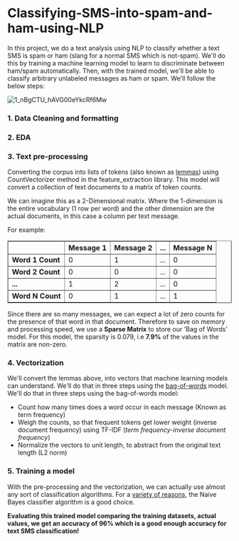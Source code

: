 # Classifying-SMS-into-spam-and-ham-using-NLP

In this project, we do a text analysis using NLP to classify whether a text SMS is spam or ham (slang for a normal SMS which is not-spam). We'll do this by training a machine learning model to learn to discriminate between ham/spam automatically. Then, with the trained model, we'll be able to classify arbitrary unlabeled messages as ham or spam. We'll follow the below steps:

![1_nBgCTU_hAVG00eYkcRf6Mw](https://user-images.githubusercontent.com/65482013/85939311-d6699080-b931-11ea-908c-ed07244f1706.jpg)

### 1. Data Cleaning and formatting

### 2. EDA

### 3. Text pre-processing

Converting the corpus into lists of tokens (also known as [lemmas](http://nlp.stanford.edu/IR-book/html/htmledition/stemming-and-lemmatization-1.html)) using CountVectorizer method in the feature_extraction library. This model will convert a collection of text documents to a matrix of token counts.

We can imagine this as a 2-Dimensional matrix. Where the 1-dimension is the entire vocabulary (1 row per word) and the other dimension are the actual documents, in this case a column per text message.

For example:


<table border = “1“>
<tr>
<th></th> <th>Message 1</th> <th>Message 2</th> <th>...</th> <th>Message N</th> 
</tr>
<tr>
<td><b>Word 1 Count</b></td><td>0</td><td>1</td><td>...</td><td>0</td>
</tr>
<tr>
<td><b>Word 2 Count</b></td><td>0</td><td>0</td><td>...</td><td>0</td>
</tr>
<tr>
<td><b>...</b></td> <td>1</td><td>2</td><td>...</td><td>0</td>
</tr>
<tr>
<td><b>Word N Count</b></td> <td>0</td><td>1</td><td>...</td><td>1</td>
</tr>
</table>

Since there are so many messages, we can expect a lot of zero counts for the presence of that word in that document. Therefore to save on memory and processing speed, we use a **Sparse Matrix** to store our 'Bag of Words' model. For this model, the sparsity is 0.079, i.e **7.9%** of the values in the matrix are non-zero.

### 4. Vectorization

We'll convert the lemmas above, into vectors that machine learning models can understand. We'll do that in three steps using the [bag-of-words](http://en.wikipedia.org/wiki/Bag-of-words_model) model. We'll do that in three steps using the bag-of-words model:

- Count how many times does a word occur in each message (Known as term frequency)
- Weigh the counts, so that frequent tokens get lower weight (inverse document frequency) using TF-IDF (*term frequency-inverse document frequency*)
- Normalize the vectors to unit length, to abstract from the original text length (L2 norm)

### 5. Training a model

With the pre-processing and the vectorization, we can actually use almost any sort of classification algorithms. For a [variety of reasons](http://www.inf.ed.ac.uk/teaching/courses/inf2b/learnnotes/inf2b-learn-note07-2up.pdf), the Naive Bayes classifier algorithm is a good choice.

**Evaluating this trained model comparing the training datasets, actual values, we get an accuracy of 96% which is a good enough accuracy for text SMS classification!**
